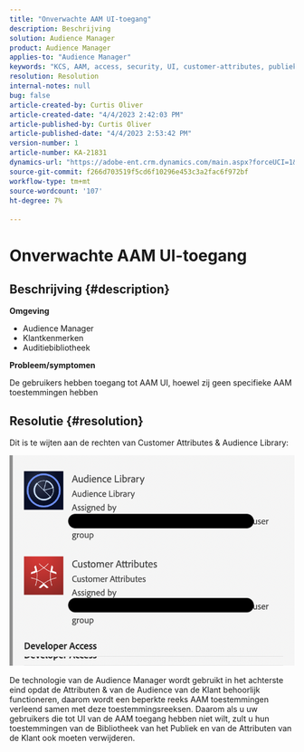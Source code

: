 ```yaml
---
title: "Onverwachte AAM UI-toegang"
description: Beschrijving
solution: Audience Manager
product: Audience Manager
applies-to: "Audience Manager"
keywords: "KCS, AAM, access, security, UI, customer-attributes, publiek-library"
resolution: Resolution
internal-notes: null
bug: false
article-created-by: Curtis Oliver
article-created-date: "4/4/2023 2:42:03 PM"
article-published-by: Curtis Oliver
article-published-date: "4/4/2023 2:53:42 PM"
version-number: 1
article-number: KA-21831
dynamics-url: "https://adobe-ent.crm.dynamics.com/main.aspx?forceUCI=1&pagetype=entityrecord&etn=knowledgearticle&id=e9c726db-f6d2-ed11-a7c7-6045bd006b25"
source-git-commit: f266d703519f5cd6f10296e453c3a2fac6f972bf
workflow-type: tm+mt
source-wordcount: '107'
ht-degree: 7%

---
```


# Onverwachte AAM UI-toegang

## Beschrijving {#description}


<b>Omgeving</b>

- Audience Manager
- Klantkenmerken
- Auditiebibliotheek


<b>Probleem/symptomen</b>



De gebruikers hebben toegang tot AAM UI, hoewel zij geen specifieke AAM toestemmingen hebben


## Resolutie {#resolution}


Dit is te wijten aan de rechten van Customer Attributes &amp; Audience Library:

![](assets/0f984131-f8d2-ed11-a7c7-6045bd006b25.png)



De technologie van de Audience Manager wordt gebruikt in het achterste eind opdat de Attributen &amp; van de Audience van de Klant behoorlijk functioneren, daarom wordt een beperkte reeks AAM toestemmingen verleend samen met deze toestemmingsreeksen. Daarom als u uw gebruikers die tot UI van de AAM toegang hebben niet wilt, zult u hun toestemmingen van de Bibliotheek van het Publiek en van de Attributen van de Klant ook moeten verwijderen.
